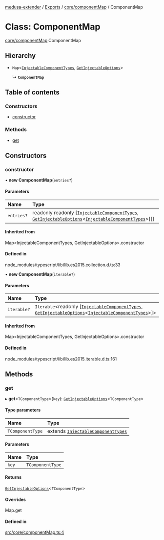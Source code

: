 [medusa-extender](../README.md) / [Exports](../modules.md) / [core/componentMap](../modules/core_componentMap.md) / ComponentMap

# Class: ComponentMap

[core/componentMap](../modules/core_componentMap.md).ComponentMap

## Hierarchy

- `Map`<[`InjectableComponentTypes`](../modules/core_types.md#injectablecomponenttypes), [`GetInjectableOptions`](../modules/core_types.md#getinjectableoptions)\>

  ↳ **`ComponentMap`**

## Table of contents

### Constructors

- [constructor](core_componentMap.ComponentMap.md#constructor)

### Methods

- [get](core_componentMap.ComponentMap.md#get)

## Constructors

### constructor

• **new ComponentMap**(`entries?`)

#### Parameters

| Name | Type |
| :------ | :------ |
| `entries?` | readonly readonly [[`InjectableComponentTypes`](../modules/core_types.md#injectablecomponenttypes), [`GetInjectableOptions`](../modules/core_types.md#getinjectableoptions)<[`InjectableComponentTypes`](../modules/core_types.md#injectablecomponenttypes)\>][] |

#### Inherited from

Map<InjectableComponentTypes, GetInjectableOptions\>.constructor

#### Defined in

node_modules/typescript/lib/lib.es2015.collection.d.ts:33

• **new ComponentMap**(`iterable?`)

#### Parameters

| Name | Type |
| :------ | :------ |
| `iterable?` | `Iterable`<readonly [[`InjectableComponentTypes`](../modules/core_types.md#injectablecomponenttypes), [`GetInjectableOptions`](../modules/core_types.md#getinjectableoptions)<[`InjectableComponentTypes`](../modules/core_types.md#injectablecomponenttypes)\>]\> |

#### Inherited from

Map<InjectableComponentTypes, GetInjectableOptions\>.constructor

#### Defined in

node_modules/typescript/lib/lib.es2015.iterable.d.ts:161

## Methods

### get

▸ **get**<`TComponentType`\>(`key`): [`GetInjectableOptions`](../modules/core_types.md#getinjectableoptions)<`TComponentType`\>

#### Type parameters

| Name | Type |
| :------ | :------ |
| `TComponentType` | extends [`InjectableComponentTypes`](../modules/core_types.md#injectablecomponenttypes) |

#### Parameters

| Name | Type |
| :------ | :------ |
| `key` | `TComponentType` |

#### Returns

[`GetInjectableOptions`](../modules/core_types.md#getinjectableoptions)<`TComponentType`\>

#### Overrides

Map.get

#### Defined in

[src/core/componentMap.ts:4](https://github.com/adrien2p/medusa-extender/blob/ba1daa1/src/core/componentMap.ts#L4)
